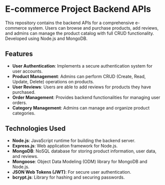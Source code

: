# E-commerce Project Backend APIs

This repository contains the backend APIs for a comprehensive e-commerce system. Users can browse and purchase products, add reviews, and admins can manage the product catalog with full CRUD functionality. Developed using Node.js and MongoDB.

## Features

- **User Authentication**: Implements a secure authentication system for user accounts.
- **Product Management**: Admins can perform CRUD (Create, Read, Update, Delete) operations on products.
- **User Reviews**: Users are able to add reviews for products they have purchased.
- **Order Management**: Provides backend functionalities for managing user orders.
- **Category Management**: Admins can manage and organize product categories.

## Technologies Used

- **Node.js**: JavaScript runtime for building the backend server.
- **Express.js**: Web application framework for Node.js.
- **MongoDB**: NoSQL database for storing product information, user data, and reviews.
- **Mongoose**: Object Data Modeling (ODM) library for MongoDB and Node.js.
- **JSON Web Tokens (JWT)**: For secure user authentication.
- **bcrypt.js**: Library for hashing and securing passwords.

